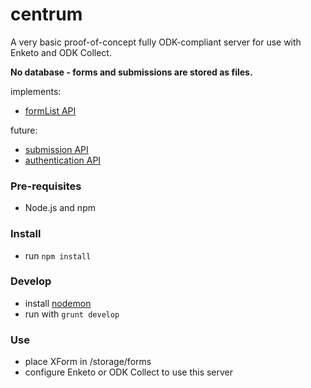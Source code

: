 centrum
=============

A very basic proof-of-concept fully ODK-compliant server for use with Enketo and ODK Collect. 

**No database - forms and submissions are stored as files.**

implements:

* [formList API](https://bitbucket.org/javarosa/javarosa/wiki/FormListAPI)

future:

* [submission API](https://bitbucket.org/javarosa/javarosa/wiki/FormSubmissionAPI)
* [authentication API](https://bitbucket.org/javarosa/javarosa/wiki/AuthenticationAPI)

### Pre-requisites
* Node.js and npm

### Install
* run `npm install`

### Develop
* install [nodemon](https://github.com/remy/nodemon)
* run with `grunt develop`

### Use
* place XForm in /storage/forms
* configure Enketo or ODK Collect to use this server
